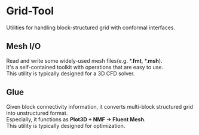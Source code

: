 # Grid-Tool
Utilities for handling block-structured grid with conformal interfaces.

## Mesh I/O
Read and write some widely-used mesh files(e.g. *.__fmt__, *.__msh__).  
It's a self-contained toolkit with operations that are easy to use.  
This utility is typically designed for a 3D CFD solver.  

## Glue
Given block connectivity information, it converts multi-block structured grid into unstructured format.  
Especially, it functions as __Plot3D + NMF -> Fluent Mesh__.  
This utility is typically designed for optimization.  